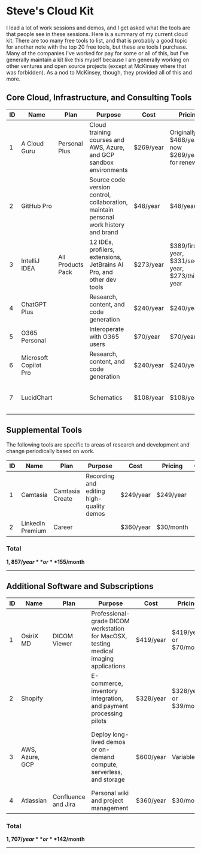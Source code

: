 # Steve's Cloud Kit

I lead a lot of work sessions and demos, and I get asked what the tools are that people see in these sessions. Here is a summary of my current cloud kit. There are too many free tools to list, and that is probably a good topic for another note with the top 20 free tools, but these are tools I purchase. Many of the companies I've worked for pay for some or all of this, but I've generally maintain a kit like this myself because I am generally working on other ventures and open source projects (except at McKinsey where that was forbidden). As a nod to McKinsey, though, they provided all of this and more.

## Core Cloud, Infrastructure, and Consulting Tools

| ID | Name            | Plan             | Purpose                                                          | Cost         | Pricing                     | Comments                                                                                   |
|----|-----------------|------------------|------------------------------------------------------------------|--------------|-----------------------------|-------------------------------------------------------------------------------------------|
| 1  | A Cloud Guru    | Personal Plus    | Cloud training courses and AWS, Azure, and GCP sandbox environments | $269/year   | Originally $468/year, now $269/year for renewals |                                                                                           |
| 2  | GitHub Pro      |                  | Source code version control, collaboration, maintain personal work history and brand | $48/year    | $48/year                   | Additional fee for GitHub Copilot, often covered by affiliated organizations or employers |
| 3  | IntelliJ IDEA   | All Products Pack | 12 IDEs, profilers, extensions, JetBrains AI Pro, and other dev tools | $273/year   | $389/first year, $331/second year, $273/third year | Many use Microsoft Visual Studio (VS) Code as it is free and open source                  |
| 4  | ChatGPT Plus    |                  | Research, content, and code generation                           | $240/year   | $240/year                  | Often covered by employers or projects                                                   |
| 5  | O365 Personal   |                  | Interoperate with O365 users                                     | $70/year    | $70/year                   |                                                                                           |
| 6  | Microsoft Copilot Pro |            | Research, content, and code generation                           | $240/year   | $240/year                  | Often covered by employers or projects                                                   |
| 7  | LucidChart      |                  | Schematics                                                      | $108/year   | $108/year                  |  Often covered by employers or projects                                                                                         |

## Supplemental Tools

The following tools are specific to areas of research and development and change periodically based on work.

| ID | Name              | Plan          | Purpose                                                      | Cost          | Pricing         | Comments |
|----|-------------------|---------------|--------------------------------------------------------------|---------------|-----------------|----------|
| 1  | Camtasia          | Camtasia Create | Recording and editing high-quality demos                    | $249/year     | $249/year       |          |
| 2  | LinkedIn Premium  | Career        |                                                              | $360/year     | $30/month       |          |

### Total
**$1,857/year** or **$155/month**

---

## Additional Software and Subscriptions

| ID | Name             | Plan                | Purpose                                                                               | Cost      | Pricing                | Comments                                                                                     |
|----|------------------|---------------------|---------------------------------------------------------------------------------------|-----------|------------------------|---------------------------------------------------------------------------------------------|
| 1  | OsiriX MD        | DICOM Viewer        | Professional-grade DICOM workstation for MacOSX, testing medical imaging applications | $419/year | $419/year or $70/month |                                                                                             |
| 2  | Shopify          |                     | E-commerce, inventory integration, and payment processing pilots                      | $328/year | $328/year or $39/month |                                                                                             |
| 3  | AWS, Azure, GCP  |                     | Deploy long-lived demos or on-demand compute, serverless, and storage                 | $600/year | Variable               | Sandbox use covered by A Cloud Guru, but long-lived demos require additional subscriptions |
| 4  | Atlassian        | Confluence and Jira | Personal wiki and project management                                                  | $360/year | $30/month              |                                                                                             |

### Total
**$1,707/year** or **$142/month**

---